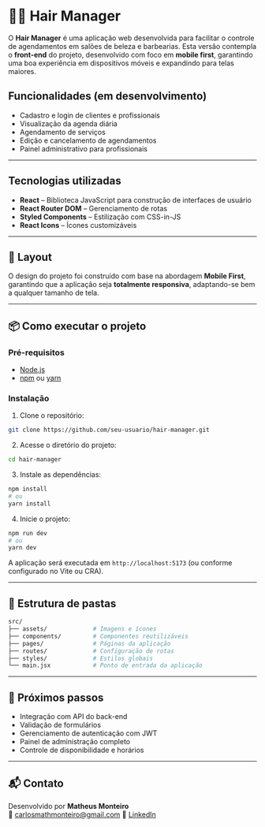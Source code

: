 # 💇‍♂️ Hair Manager

O **Hair Manager** é uma aplicação web desenvolvida para facilitar o controle de agendamentos em salões de beleza e barbearias. Esta versão contempla o **front-end** do projeto, desenvolvido com foco em **mobile first**, garantindo uma boa experiência em dispositivos móveis e expandindo para telas maiores.

## Funcionalidades (em desenvolvimento)

- Cadastro e login de clientes e profissionais
- Visualização da agenda diária
- Agendamento de serviços
- Edição e cancelamento de agendamentos
- Painel administrativo para profissionais

---

## Tecnologias utilizadas

- **React** – Biblioteca JavaScript para construção de interfaces de usuário
- **React Router DOM** – Gerenciamento de rotas
- **Styled Components** – Estilização com CSS-in-JS
- **React Icons** – Ícones customizáveis

---

## 📱 Layout

O design do projeto foi construído com base na abordagem **Mobile First**, garantindo que a aplicação seja **totalmente responsiva**, adaptando-se bem a qualquer tamanho de tela.

---

## 📦 Como executar o projeto

### Pré-requisitos

- [Node.js](https://nodejs.org/)
- [npm](https://www.npmjs.com/) ou [yarn](https://yarnpkg.com/)

### Instalação

1. Clone o repositório:

```bash
git clone https://github.com/seu-usuario/hair-manager.git
```

2. Acesse o diretório do projeto:

```bash
cd hair-manager
```

3. Instale as dependências:

```bash
npm install
# ou
yarn install
```

4. Inicie o projeto:

```bash
npm run dev
# ou
yarn dev
```

A aplicação será executada em `http://localhost:5173` (ou conforme configurado no Vite ou CRA).

---

## 📁 Estrutura de pastas

```bash
src/
├── assets/             # Imagens e ícones
├── components/         # Componentes reutilizáveis
├── pages/              # Páginas da aplicação
├── routes/             # Configuração de rotas
├── styles/             # Estilos globais
└── main.jsx            # Ponto de entrada da aplicação
```

---

## 🚀 Próximos passos

- Integração com API do back-end
- Validação de formulários
- Gerenciamento de autenticação com JWT
- Painel de administração completo
- Controle de disponibilidade e horários

---

## 📬 Contato

Desenvolvido por **Matheus Monteiro**  
📧 carlosmathmonteiro@gmail.com
🔗 [LinkedIn](https://www.linkedin.com/in/matheus-monteiro-2b1056183/)
